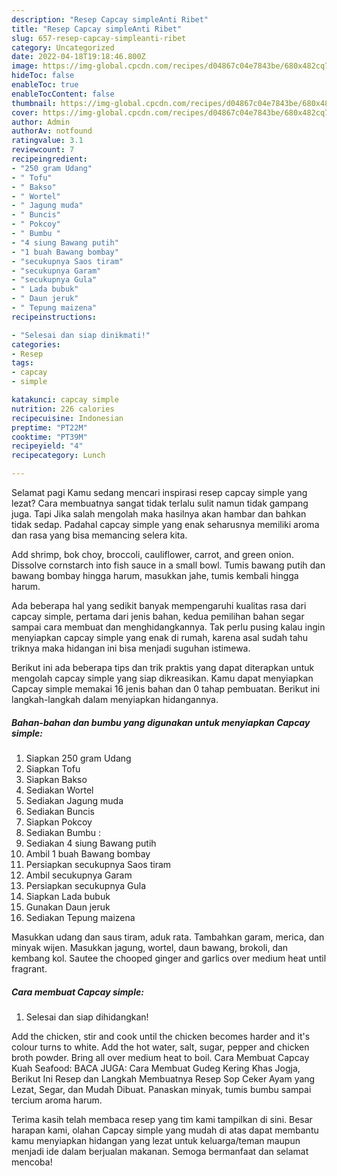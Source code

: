 ```yaml
---
description: "Resep Capcay simpleAnti Ribet"
title: "Resep Capcay simpleAnti Ribet"
slug: 657-resep-capcay-simpleanti-ribet
category: Uncategorized
date: 2022-04-18T19:18:46.800Z
image: https://img-global.cpcdn.com/recipes/d04867c04e7843be/680x482cq70/capcay-simple-foto-resep-utama.jpg
hideToc: false
enableToc: true
enableTocContent: false
thumbnail: https://img-global.cpcdn.com/recipes/d04867c04e7843be/680x482cq70/capcay-simple-foto-resep-utama.jpg
cover: https://img-global.cpcdn.com/recipes/d04867c04e7843be/680x482cq70/capcay-simple-foto-resep-utama.jpg
author: Admin
authorAv: notfound
ratingvalue: 3.1
reviewcount: 7
recipeingredient:
- "250 gram Udang"
- " Tofu"
- " Bakso"
- " Wortel"
- " Jagung muda"
- " Buncis"
- " Pokcoy"
- " Bumbu "
- "4 siung Bawang putih"
- "1 buah Bawang bombay"
- "secukupnya Saos tiram"
- "secukupnya Garam"
- "secukupnya Gula"
- " Lada bubuk"
- " Daun jeruk"
- " Tepung maizena"
recipeinstructions:

- "Selesai dan siap dinikmati!"
categories:
- Resep
tags:
- capcay
- simple

katakunci: capcay simple 
nutrition: 226 calories
recipecuisine: Indonesian
preptime: "PT22M"
cooktime: "PT39M"
recipeyield: "4"
recipecategory: Lunch

---
```



Selamat pagi Kamu sedang mencari inspirasi resep capcay simple yang lezat? Cara membuatnya sangat tidak terlalu sulit namun tidak gampang juga. Tapi Jika salah mengolah maka hasilnya akan hambar dan bahkan tidak sedap. Padahal capcay simple yang enak seharusnya memiliki aroma dan rasa yang bisa memancing selera kita.


Add shrimp, bok choy, broccoli, cauliflower, carrot, and green onion. Dissolve cornstarch into fish sauce in a small bowl. Tumis bawang putih dan bawang bombay hingga harum, masukkan jahe, tumis kembali hingga harum.

Ada beberapa hal yang sedikit banyak mempengaruhi kualitas rasa dari capcay simple, pertama dari jenis bahan, kedua pemilihan bahan segar sampai cara membuat dan menghidangkannya. Tak perlu pusing kalau ingin menyiapkan capcay simple yang enak di rumah, karena asal sudah tahu triknya maka hidangan ini bisa menjadi suguhan istimewa.


Berikut ini ada beberapa tips dan trik praktis yang dapat diterapkan untuk mengolah capcay simple yang siap dikreasikan. Kamu dapat menyiapkan Capcay simple memakai 16 jenis bahan dan 0 tahap pembuatan. Berikut ini langkah-langkah dalam menyiapkan hidangannya.

<!--inarticleads1-->

##### Bahan-bahan dan bumbu yang digunakan untuk menyiapkan Capcay simple:

1. Siapkan 250 gram Udang
1. Siapkan  Tofu
1. Siapkan  Bakso
1. Sediakan  Wortel
1. Sediakan  Jagung muda
1. Sediakan  Buncis
1. Siapkan  Pokcoy
1. Sediakan  Bumbu :
1. Sediakan 4 siung Bawang putih
1. Ambil 1 buah Bawang bombay
1. Persiapkan secukupnya Saos tiram
1. Ambil secukupnya Garam
1. Persiapkan secukupnya Gula
1. Siapkan  Lada bubuk
1. Gunakan  Daun jeruk
1. Sediakan  Tepung maizena


Masukkan udang dan saus tiram, aduk rata. Tambahkan garam, merica, dan minyak wijen. Masukkan jagung, wortel, daun bawang, brokoli, dan kembang kol. Sautee the chooped ginger and garlics over medium heat until fragrant. 

<!--inarticleads2-->

##### Cara membuat Capcay simple:


1. Selesai dan siap dihidangkan!

Add the chicken, stir and cook until the chicken becomes harder and it&#39;s colour turns to white. Add the hot water, salt, sugar, pepper and chicken broth powder. Bring all over medium heat to boil. Cara Membuat Capcay Kuah Seafood: BACA JUGA: Cara Membuat Gudeg Kering Khas Jogja, Berikut Ini Resep dan Langkah Membuatnya Resep Sop Ceker Ayam yang Lezat, Segar, dan Mudah Dibuat. Panaskan minyak, tumis bumbu sampai tercium aroma harum. 

Terima kasih telah membaca resep yang tim kami tampilkan di sini. Besar harapan kami, olahan Capcay simple yang mudah di atas dapat membantu kamu menyiapkan hidangan yang lezat untuk keluarga/teman maupun menjadi ide dalam berjualan makanan. Semoga bermanfaat dan selamat mencoba!
